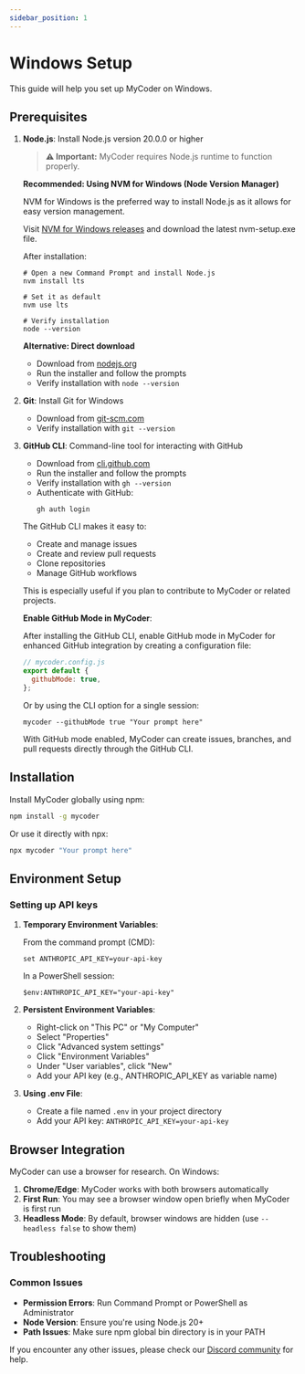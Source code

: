 ```yaml
---
sidebar_position: 1
---
```


# Windows Setup

This guide will help you set up MyCoder on Windows.

## Prerequisites

1. **Node.js**: Install Node.js version 20.0.0 or higher
   
   > **⚠️ Important:** MyCoder requires Node.js runtime to function properly.
   
   **Recommended: Using NVM for Windows (Node Version Manager)**
   
   NVM for Windows is the preferred way to install Node.js as it allows for easy version management.
   
   Visit [NVM for Windows releases](https://github.com/coreybutler/nvm-windows/releases) and download the latest nvm-setup.exe file.
   
   After installation:
   
   ```
   # Open a new Command Prompt and install Node.js
   nvm install lts
   
   # Set it as default
   nvm use lts
   
   # Verify installation
   node --version
   ```
   
   **Alternative: Direct download**
   - Download from [nodejs.org](https://nodejs.org/)
   - Run the installer and follow the prompts
   - Verify installation with `node --version`

2. **Git**: Install Git for Windows
   - Download from [git-scm.com](https://git-scm.com/download/win)
   - Verify installation with `git --version`

3. **GitHub CLI**: Command-line tool for interacting with GitHub
   - Download from [cli.github.com](https://cli.github.com/)
   - Run the installer and follow the prompts
   - Verify installation with `gh --version`
   - Authenticate with GitHub:
     ```
     gh auth login
     ```
   
   The GitHub CLI makes it easy to:
   - Create and manage issues
   - Create and review pull requests
   - Clone repositories
   - Manage GitHub workflows
   
   This is especially useful if you plan to contribute to MyCoder or related projects.
   
   **Enable GitHub Mode in MyCoder**:
   
   After installing the GitHub CLI, enable GitHub mode in MyCoder for enhanced GitHub integration by creating a configuration file:
   
   ```javascript
   // mycoder.config.js
   export default {
     githubMode: true,
   };
   ```
   
   Or by using the CLI option for a single session:
   
   ```
   mycoder --githubMode true "Your prompt here"
   ```
   
   With GitHub mode enabled, MyCoder can create issues, branches, and pull requests directly through the GitHub CLI.

## Installation

Install MyCoder globally using npm:

```bash
npm install -g mycoder
```

Or use it directly with npx:

```bash
npx mycoder "Your prompt here"
```

## Environment Setup

### Setting up API keys

1. **Temporary Environment Variables**:

   From the command prompt (CMD):
   ```
   set ANTHROPIC_API_KEY=your-api-key
   ```
   In a PowerShell session:
   ```
   $env:ANTHROPIC_API_KEY="your-api-key"
   ```
   
3. **Persistent Environment Variables**:
   - Right-click on "This PC" or "My Computer"
   - Select "Properties"
   - Click "Advanced system settings"
   - Click "Environment Variables"
   - Under "User variables", click "New"
   - Add your API key (e.g., ANTHROPIC_API_KEY as variable name)

4. **Using .env File**:
   - Create a file named `.env` in your project directory
   - Add your API key: `ANTHROPIC_API_KEY=your-api-key`

## Browser Integration

MyCoder can use a browser for research. On Windows:

1. **Chrome/Edge**: MyCoder works with both browsers automatically
2. **First Run**: You may see a browser window open briefly when MyCoder is first run
3. **Headless Mode**: By default, browser windows are hidden (use `--headless false` to show them)

## Troubleshooting

### Common Issues

- **Permission Errors**: Run Command Prompt or PowerShell as Administrator
- **Node Version**: Ensure you're using Node.js 20+
- **Path Issues**: Make sure npm global bin directory is in your PATH

If you encounter any other issues, please check our [Discord community](https://discord.gg/5K6TYrHGHt) for help.
